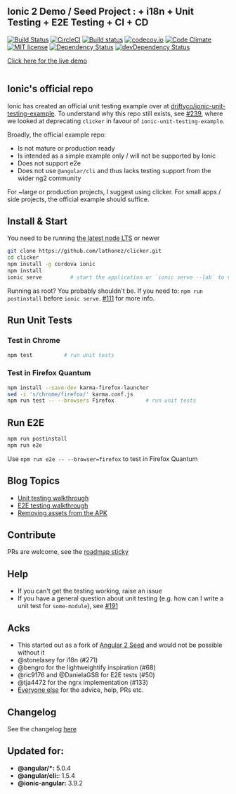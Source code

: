 ## Ionic 2 Demo / Seed Project : + i18n + Unit Testing + E2E Testing + CI + CD
[![Build Status](https://travis-ci.org/lathonez/clicker.svg?branch=master)](https://travis-ci.org/lathonez/clicker) [![CircleCI](https://circleci.com/gh/lathonez/clicker.svg?style=shield)](https://circleci.com/gh/lathonez/clicker) [![Build status](https://ci.appveyor.com/api/projects/status/github/lathonez/clicker?svg=true)](https://ci.appveyor.com/project/lathonez/clicker) [![codecov.io](https://codecov.io/github/lathonez/clicker/coverage.svg?branch=master)](https://codecov.io/github/lathonez/clicker?branch=master) [![Code Climate](https://codeclimate.com/github/lathonez/clicker/badges/gpa.svg)](https://codeclimate.com/github/lathonez/clicker) [![MIT license](http://img.shields.io/badge/license-MIT-brightgreen.svg)](http://opensource.org/licenses/MIT) [![Dependency Status](https://david-dm.org/lathonez/clicker/status.svg)](https://david-dm.org/lathonez/clicker) [![devDependency Status](https://david-dm.org/lathonez/clicker/dev-status.svg)](https://david-dm.org/lathonez/clicker#info=devDependencies)

[Click here for the live demo](http://lathonez.com/clicker)

<p align="center">
  <img src="http://lathonez.github.io/images/ionic2_unit_testing/clicker.gif" alt=""/>
</p>

## Ionic's official repo

Ionic has created an official unit testing example over at [driftyco/ionic-unit-testing-example](https://github.com/driftyco/ionic-unit-testing-example). To understand why this repo still exists, see [#239](https://github.com/lathonez/clicker/issues/239), where we looked at deprecating `clicker` in favour of `ionic-unit-testing-example`.

Broadly, the official example repo:

* Is not mature or production ready
* Is intended as a simple example only / will not be supported by Ionic
* Does not support e2e
* Does not use `@angular/cli` and thus lacks testing support from the wider ng2 community

For ~large or production projects, I suggest using clicker. For small apps / side projects, the official example should suffice.

## Install & Start

You need to be running [the latest node LTS](https://nodejs.org/en/download/) or newer

```bash
git clone https://github.com/lathonez/clicker.git
cd clicker
npm install -g cordova ionic
npm install
ionic serve         # start the application or `ionic serve --lab` to view the mobile apps
```

Running as root? You probably shouldn't be. If you need to: `npm run postinstall` before `ionic serve`. [#111](https://github.com/lathonez/clicker/issues/111) for more info.

## Run Unit Tests

### Test in Chrome
```bash
npm test          # run unit tests
```

### Test in Firefox Quantum
```bash
npm install --save-dev karma-firefox-launcher
sed -i 's/chrome/firefox/' karma.conf.js
npm run test -- --browsers Firefox          # run unit tests
```

## Run E2E
```bash
npm run postinstall
npm run e2e
```
Use `npm run e2e -- --browser=firefox` to test in Firefox Quantum

## Blog Topics

* [Unit testing walkthrough](http://lathonez.com/2018/ionic-2-unit-testing/)
* [E2E testing walkthrough](http://lathonez.com/2018/ionic-2-e2e-testing/)
* [Removing assets from the APK](http://lathonez.com/2016/cordova-remove-assets/)

## Contribute
PRs are welcome, see the [roadmap sticky](https://github.com/lathonez/clicker/issues/38)

## Help

* If you can't get the testing working, raise an issue
* If you have a general question about unit testing (e.g. how can I write a unit test for `some-module`), see [#191](https://github.com/lathonez/clicker/issues/191)

## Acks

* This started out as a fork of [Angular 2 Seed](https://github.com/mgechev/angular2-seed) and would not be possible without it
* @stonelasey for i18n (#271)
* @bengro for the lightweightify inspiration (#68)
* @ric9176 and @DanielaGSB for E2E tests (#50)
* @tja4472 for the ngrx implementation (#133)
* [Everyone else](https://github.com/lathonez/clicker/graphs/contributors) for the advice, help, PRs etc.

## Changelog

See the changelog [here](https://github.com/lathonez/clicker/blob/master/CHANGELOG.md)

## Updated for:

* **@angular/*:** 5.0.4
* **@angular/cli:**: 1.5.4
* **@ionic-angular:** 3.9.2
